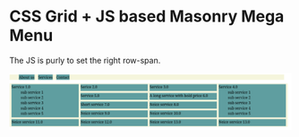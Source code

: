 # CSS Grid + JS based Masonry Mega Menu

The JS is purly to set the right row-span.

![Multi column mega menu](Multi-column-menu-test.png)